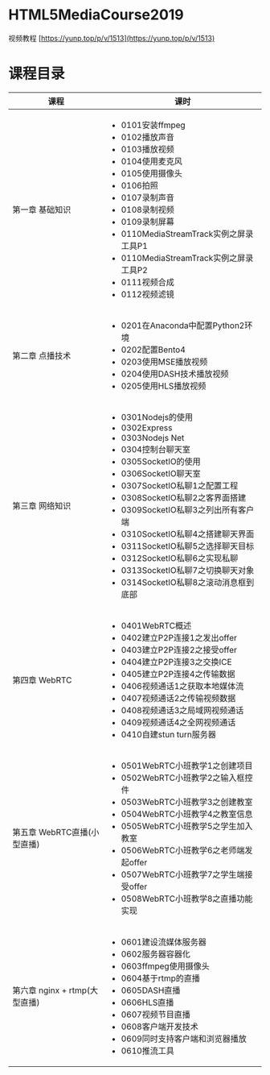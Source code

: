 # HTML5MediaCourse2019 

视频教程 [https://yunp.top/p/v/1513](https://yunp.top/p/v/1513)

# 课程目录 

| 课程 | 课时 |
| --- | --- |
| 第一章 基础知识 | <ul><li>0101安装ffmpeg</li><li>0102播放声音</li><li>0103播放视频</li><li>0104使用麦克风</li><li>0105使用摄像头</li><li>0106拍照</li><li>0107录制声音</li><li>0108录制视频</li><li>0109录制屏幕</li><li>0110MediaStreamTrack实例之屏录工具P1</li><li>0110MediaStreamTrack实例之屏录工具P2</li><li>0111视频合成</li><li>0112视频滤镜</li></ul> |
| 第二章 点播技术 | <ul><li>0201在Anaconda中配置Python2环境</li><li>0202配置Bento4</li><li>0203使用MSE播放视频</li><li>0204使用DASH技术播放视频</li><li>0205使用HLS播放视频</li></ul> |
| 第三章 网络知识 | <ul><li>0301Nodejs的使用</li><li>0302Express</li><li>0303Nodejs Net</li><li>0304控制台聊天室</li><li>0305SocketIO的使用</li><li>0306SocketIO聊天室</li><li>0307SocketIO私聊1之配置工程</li><li>0308SocketIO私聊2之客界面搭建</li><li>0309SocketIO私聊3之列出所有客户端</li><li>0310SocketIO私聊4之搭建聊天界面</li><li>0311SocketIO私聊5之选择聊天目标</li><li>0312SocketIO私聊6之实现私聊</li><li>0313SocketIO私聊7之切换聊天对象</li><li>0314SocketIO私聊8之滚动消息框到底部</li></ul> |
| 第四章 WebRTC | <ul><li>0401WebRTC概述</li><li>0402建立P2P连接1之发出offer</li><li>0403建立P2P连接2之接受offer</li><li>0404建立P2P连接3之交换ICE</li><li>0405建立P2P连接4之传输数据</li><li>0406视频通话1之获取本地媒体流</li><li>0407视频通话2之传输视频数据</li><li>0408视频通话3之局域网视频通话</li><li>0409视频通话4之全网视频通话</li><li>0410自建stun turn服务器</li></ul> |
| 第五章 WebRTC直播(小型直播) | <ul><li>0501WebRTC小班教学1之创建项目</li><li>0502WebRTC小班教学2之输入框控件</li><li>0503WebRTC小班教学3之创建教室</li><li>0504WebRTC小班教学4之教室信息</li><li>0505WebRTC小班教学5之学生加入教室</li><li>0506WebRTC小班教学6之老师端发起offer</li><li>0507WebRTC小班教学7之学生端接受offer</li><li>0508WebRTC小班教学8之直播功能实现</li></ul> |
| 第六章 nginx + rtmp(大型直播) | <ul><li>0601建设流媒体服务器</li><li>0602服务器容器化</li><li>0603ffmpeg使用摄像头</li><li>0604基于rtmp的直播</li><li>0605DASH直播</li><li>0606HLS直播</li><li>0607视频节目直播</li><li>0608客户端开发技术</li><li>0609同时支持客户端和浏览器播放</li><li>0610推流工具</li></ul> |

